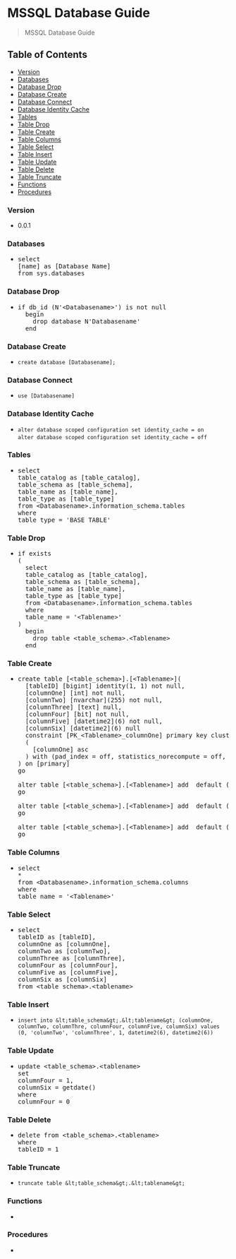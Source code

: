 # MSSQL Database Guide
> MSSQL Database Guide

## Table of Contents
* [Version](#version)
* [Databases](#databases)
* [Database Drop](#database-drop)
* [Database Create](#database-create)
* [Database Connect](#database-connect)
* [Database Identity Cache](#database-identity-cache)
* [Tables](#tables)
* [Table Drop](#table-drop)
* [Table Create](#table-create)
* [Table Columns](#table-columns)
* [Table Select](#table-select)
* [Table Insert](#table-insert)
* [Table Update](#table-update)
* [Table Delete](#table-delete)
* [Table Truncate](#table-truncate)
* [Functions](#functions)
* [Procedures](#procedures)

### Version
* 0.0.1

### Databases
* <pre>
  select
  [name] as [Database Name]
  from sys.databases
  </pre>
  
### Database Drop
* <pre>
  if db_id (N'&lt;Databasename&gt;') is not null
    begin
      drop database N'Databasename'
    end
  </pre>

### Database Create
* `create database [Databasename];`
  
### Database Connect
* `use [Databasename]`

### Database Identity Cache
* `alter database scoped configuration set identity_cache = on`<br />
  `alter database scoped configuration set identity_cache = off`
  
### Tables
* <pre>
  select
  table_catalog as [table_catalog],
  table_schema as [table_schema],
  table_name as [table_name],
  table_type as [table_type]
  from &lt;Databasename&gt;.information_schema.tables
  where
  table_type = 'BASE TABLE'
  </pre>

### Table Drop
* <pre>
  if exists
  (
    select
    table_catalog as [table_catalog],
    table_schema as [table_schema],
    table_name as [table_name],
    table_type as [table_type]
    from &lt;Databasename&gt;.information_schema.tables
    where
    table_name = '&lt;Tablename&gt;'
  )
    begin
      drop table &lt;table_schema&gt;.&lt;Tablename&gt;
    end
  </pre>

### Table Create
* <pre>
  create table [&lt;table_schema&gt;].[&lt;Tablename&gt;](
    [tableID] [bigint] identity(1, 1) not null,
    [columnOne] [int] not null,
    [columnTwo] [nvarchar](255) not null,
    [columnThree] [text] null,
    [columnFour] [bit] not null,
    [columnFive] [datetime2](6) not null,
    [columnSix] [datetime2](6) null
    constraint [PK_&lt;Tablename&gt;_columnOne] primary key clustered
    (
      [columnOne] asc
    ) with (pad_index = off, statistics_norecompute = off, ignore_dup_key = off, allow_row_locks = on, allow_page_locks = on, fillfactor = 90, optimize_for_sequential_key = off) on [primary]
  ) on [primary]
  go

  alter table [&lt;table_schema&gt;].[&lt;Tablename&gt;] add  default ((0)) for [columnFour]
  go

  alter table [&lt;table_schema&gt;].[&lt;Tablename&gt;] add  default (getdate()) for [columnFive]
  go

  alter table [&lt;table_schema&gt;].[&lt;Tablename&gt;] add  default (getdate()) for [columnSix]
  go
  </pre>

### Table Columns
* <pre>
  select
  *
  from &lt;Databasename&gt;.information_schema.columns
  where
  table_name = '&lt;Tablename&gt;'
  </pre>

### Table Select
* <pre>
  select
  tableID as [tableID],
  columnOne as [columnOne],
  columnTwo as [columnTwo],
  columnThree as [columnThree],
  columnFour as [columnFour],
  columnFive as [columnFive],
  columnSix as [columnSix]
  from &lt;table_schema&gt;.&lt;tablename&gt;
  </pre>

### Table Insert
* `insert into &lt;table_schema&gt;.&lt;tablename&gt; (columnOne, columnTwo, columnThre, columnFour, columnFive, columnSix) values (0, 'columnTwo', 'columnThree', 1, datetime2(6), datetime2(6))`

### Table Update
* <pre>
  update &lt;table_schema&gt;.&lt;tablename&gt;
  set
  columnFour = 1,
  columnSix = getdate()
  where
  columnFour = 0
  </pre>

### Table Delete
* <pre>
  delete from &lt;table_schema&gt;.&lt;tablename&gt;
  where
  tableID = 1
  </pre>

### Table Truncate
* `truncate table &lt;table_schema&gt;.&lt;tablename&gt;`

### Functions
*

### Procedures
*
